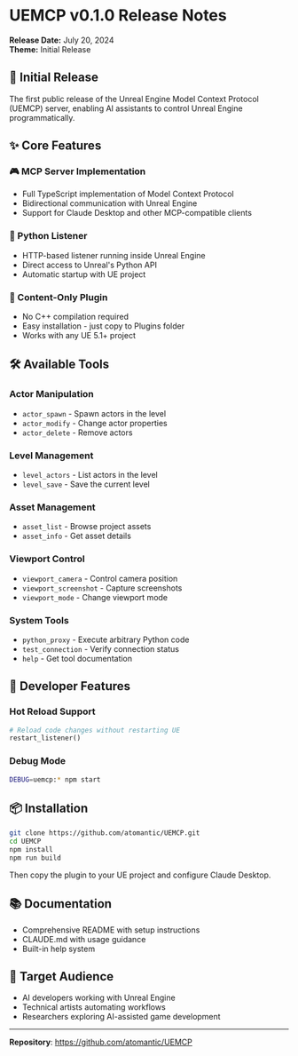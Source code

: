 # UEMCP v0.1.0 Release Notes

**Release Date:** July 20, 2024  
**Theme:** Initial Release

## 🎉 Initial Release

The first public release of the Unreal Engine Model Context Protocol (UEMCP) server, enabling AI assistants to control Unreal Engine programmatically.

## ✨ Core Features

### 🎮 MCP Server Implementation

- Full TypeScript implementation of Model Context Protocol
- Bidirectional communication with Unreal Engine
- Support for Claude Desktop and other MCP-compatible clients

### 🐍 Python Listener

- HTTP-based listener running inside Unreal Engine
- Direct access to Unreal's Python API
- Automatic startup with UE project

### 🔌 Content-Only Plugin

- No C++ compilation required
- Easy installation - just copy to Plugins folder
- Works with any UE 5.1+ project

## 🛠️ Available Tools

### Actor Manipulation
- `actor_spawn` - Spawn actors in the level
- `actor_modify` - Change actor properties
- `actor_delete` - Remove actors

### Level Management
- `level_actors` - List actors in the level
- `level_save` - Save the current level

### Asset Management
- `asset_list` - Browse project assets
- `asset_info` - Get asset details

### Viewport Control
- `viewport_camera` - Control camera position
- `viewport_screenshot` - Capture screenshots
- `viewport_mode` - Change viewport mode

### System Tools
- `python_proxy` - Execute arbitrary Python code
- `test_connection` - Verify connection status
- `help` - Get tool documentation

## 🚀 Developer Features

### Hot Reload Support

```python
# Reload code changes without restarting UE
restart_listener()
```

### Debug Mode

```bash
DEBUG=uemcp:* npm start
```

## 📦 Installation

```bash
git clone https://github.com/atomantic/UEMCP.git
cd UEMCP
npm install
npm run build
```

Then copy the plugin to your UE project and configure Claude Desktop.

## 📚 Documentation

- Comprehensive README with setup instructions
- CLAUDE.md with usage guidance
- Built-in help system

## 🎯 Target Audience

- AI developers working with Unreal Engine
- Technical artists automating workflows
- Researchers exploring AI-assisted game development

---

**Repository**: https://github.com/atomantic/UEMCP